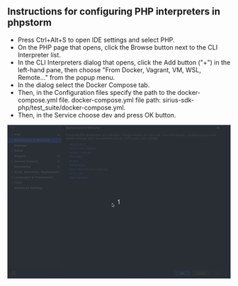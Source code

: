 ## Instructions for configuring PHP interpreters in phpstorm

- Press Ctrl+Alt+S to open IDE settings and select PHP.
- On the PHP page that opens, click the Browse button next to the CLI Interpreter list.
- In the CLI Interpreters dialog that opens, click the Add button ("+") in the left-hand pane, then choose "From Docker, Vagrant, VM, WSL, Remote..." from the popup menu.
- In the dialog select the Docker Compose tab.
- Then, in the Configuration files specify the path to the docker-compose.yml file. docker-compose.yml file path: sirius-sdk-php/test_suite/docker-compose.yml.
- Then, in the Service choose dev and press OK button.

<img src="https://raw.githubusercontent.com/Sirius-social/sirius-sdk-php/master/docs/_static/php_instructions.gif" width="800" >
